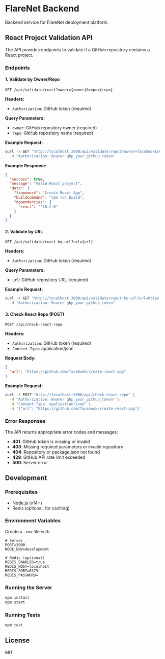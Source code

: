 # FlareNet Backend

Backend service for FlareNet deployment platform.

## React Project Validation API

The API provides endpoints to validate if a GitHub repository contains a React project.

### Endpoints

#### 1. Validate by Owner/Repo

```
GET /api/validate/react?owner={owner}&repo={repo}
```

**Headers:**
- `Authorization`: GitHub token (required)

**Query Parameters:**
- `owner`: GitHub repository owner (required)
- `repo`: GitHub repository name (required)

**Example Request:**
```bash
curl -X GET "http://localhost:3000/api/validate/react?owner=facebook&repo=create-react-app" \
  -H "Authorization: Bearer ghp_your_github_token"
```

**Example Response:**
```json
{
  "success": true,
  "message": "Valid React project",
  "data": {
    "framework": "Create React App",
    "buildCommand": "npm run build",
    "dependencies": {
      "react": "^18.2.0"
    }
  }
}
```

#### 2. Validate by URL

```
GET /api/validate/react-by-url?url={url}
```

**Headers:**
- `Authorization`: GitHub token (required)

**Query Parameters:**
- `url`: GitHub repository URL (required)

**Example Request:**
```bash
curl -X GET "http://localhost:3000/api/validate/react-by-url?url=https://github.com/facebook/create-react-app" \
  -H "Authorization: Bearer ghp_your_github_token"
```

#### 3. Check React Repo (POST)

```
POST /api/check-react-repo
```

**Headers:**
- `Authorization`: GitHub token (required)
- `Content-Type`: application/json

**Request Body:**
```json
{
  "url": "https://github.com/facebook/create-react-app"
}
```

**Example Request:**
```bash
curl -X POST "http://localhost:3000/api/check-react-repo" \
  -H "Authorization: Bearer ghp_your_github_token" \
  -H "Content-Type: application/json" \
  -d '{"url": "https://github.com/facebook/create-react-app"}'
```

### Error Responses

The API returns appropriate error codes and messages:

- **401**: GitHub token is missing or invalid
- **400**: Missing required parameters or invalid repository
- **404**: Repository or package.json not found
- **429**: GitHub API rate limit exceeded
- **500**: Server error

## Development

### Prerequisites

- Node.js (v14+)
- Redis (optional, for caching)

### Environment Variables

Create a `.env` file with:

```
# Server
PORT=3000
NODE_ENV=development

# Redis (optional)
REDIS_ENABLED=true
REDIS_HOST=localhost
REDIS_PORT=6379
REDIS_PASSWORD=
```

### Running the Server

```bash
npm install
npm start
```

### Running Tests

```bash
npm test
```

## License

MIT 